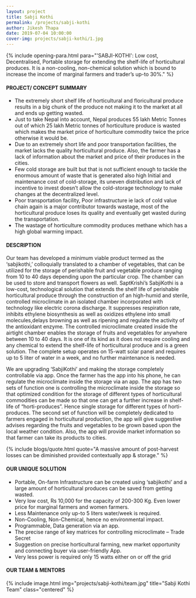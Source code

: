 ```yaml
---
layout: project
title: Sabji Kothi
permalink: /projects/sabji-kothi
author: Jikesh Thapa
date: 2019-07-04 10:00:00
cover-img: projects/sabji-kothi/1.jpg
---
```


{% include opening-para.html 
           para="'SABJI-KOTHI': Low cost, Decentralised, Portable storage for extending the shelf-life of horticultural produces. It is a non-cooling, non-chemical solution which is bound to increase the income of marginal farmers and trader’s up-to 30%."
%}

#### PROJECT/ CONCEPT SUMMARY

- The extremely short shelf life of horticultural and floricultural produce results in a big chunk of the produce not making it to the market at all and ends up getting wasted.
- Just to take Nepal into account, Nepal produces 55 lakh Metric Tonnes out of which 25 lakh Metric tonnes of horticulture produce is wasted which makes the market price of horticulture commodity twice the price otherwise it would be.
- Due to an extremely short life and poor transportation facilities, the market lacks the quality horticultural produce. Also, the farmer has a lack of information about the market and price of their produces in the cities.
- Few cold storage are built but that is not sufficient enough to tackle the enormous amount of waste that is generated also high Initial and maintenance cost of cold-storage, its uneven distribution and lack of incentive to invest doesn’t allow the cold-storage technology to make changes at the decentralized level.
- Poor transportation facility, Poor infrastructure ie lack of cold value chain again is a major contributor towards wastage, most of the horticultural produce loses its quality and eventually get wasted during the transportation.
- The wastage of horticulture commodity produces methane which has a high global warming impact.

#### DESCRIPTION

Our team has developed a minimum viable product termed as the ‘sabjikothi,’ colloquially translated to a chamber of vegetables, that can be utilized for the storage of perishable fruit and vegetable produce ranging from 10 to 40 days depending upon the particular crop. The chamber can be used to store and transport flowers as well. SaptKrishi’s SabjiKothi is a low-cost, technological solution that extends the shelf life of perishable horticultural produce through the construction of an high-humid and sterile, controlled microclimate in an isolated chamber incorporated with technology like electric corona discharge. It suppresses respiration rate, inhibits ethylene biosynthesis as well as oxidizes ethylene into small molecules,delays browning as well as ripening and regulate the activity of the antioxidant enzyme. The controlled microclimate created inside the airtight chamber enables the storage of fruits and vegetables for anywhere between 10 to 40 days. It is one of its kind as it does not require cooling and any chemical to extend the
shelf-life of horticultural produce and is a green solution. The complete setup operates on 15-watt solar panel and requires up to 5 liter of water in a week, and no further maintenance is needed.

We are upgrading ‘SabjiKothi’ and making the storage completely controllable via app. Once the farmer has the app into his phone, he can regulate the microclimate inside the storage via an app. The app has two sets of function one is controlling the microclimate inside the storage so that optimized condition for the storage of different types of horticultural commodities can be made so that one can get a further increase in shelf-life of “horti-produces”. Hence single storage for different types of horti-produces. The second set of function will be completely dedicated to farmers engaged in horticultural production, the app will give suggestive advises regarding the fruits and vegetables to be grown based upon the local weather condition. Also, the app will provide market information so that farmer can take its products to cities.

{% include blogs/quote.html 
           quote="A massive amount of post-harvest losses can be diminished provided contextually app & storage."
%}

#### OUR UNIQUE SOLUTION

- Portable, On-farm Infrastructure can be created using ‘sabjikothi’ and a large amount of horticultural produces can be saved from getting wasted.
- Very low cost, Rs 10,000 for the capacity of 200-300 Kg. Even lower price for marginal farmers and women farmers.
- Less Maintenance only up-to 5 liters water/week is required.
- Non-Cooling, Non-Chemical, hence no environmental impact.
- Programmable, Data generation via an app.
- The precise range of key matrices for controlling microclimate – Trade Secret
- Suggestion on precise horticultural farming, new market opportunity and connecting buyer via user-friendly App.
- Very less power is required only 15 watts either on or off the grid

#### OUR TEAM & MENTORS

{% include image.html
           img="projects/sabji-kothi/team.jpg"
           title="Sabji Kothi Team"
           class="centered"
%}

